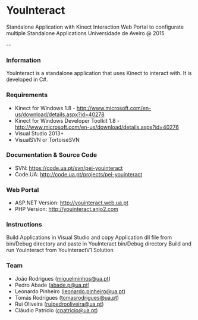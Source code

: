 
# YouInteract
Standalone Application with Kinect Interaction
Web Portal to configurate multiple Standalone Applications
Universidade de Aveiro @ 2015

--

### Information

   YouInteract is a standalone application that uses Kinect to interact with.
   It is developed in C#.


### Requirements

   * Kinect for Windows 1.8 - http://www.microsoft.com/en-us/download/details.aspx?id=40278
   * Kinect for Windows Developer Toolkit 1.8 - http://www.microsoft.com/en-us/download/details.aspx?id=40276
   * Visual Studio 2013+
   * VisualSVN or TortoiseSVN


### Documentation & Source Code

   * SVN: https://code.ua.pt/svn/pei-youinteract
   * Code.UA: http://code.ua.pt/projects/pei-youinteract


### Web Portal

   * ASP.NET Version: http://youinteract.web.ua.pt
   * PHP Version: http://youinteract.anjo2.com


### Instructions

   Build Applications in Visual Studio and copy Application dll file from bin/Debug directory and paste in YouInteract bin/Debug directory
   Build and run YouInteract from YouInteractV1 Solution


### Team
   * João Rodrigues (miguelminhos@ua.pt)
   * Pedro Abade (abade.p@ua.pt)
   * Leonardo Pinheiro (leonardo.pinheiro@ua.pt)
   * Tomás Rodrigues (tomasrodrigues@ua.pt)
   * Rui Oliveira (ruipedrooliveira@ua.pt)
   * Cláudio Patrício (cpatricio@ua.pt)
